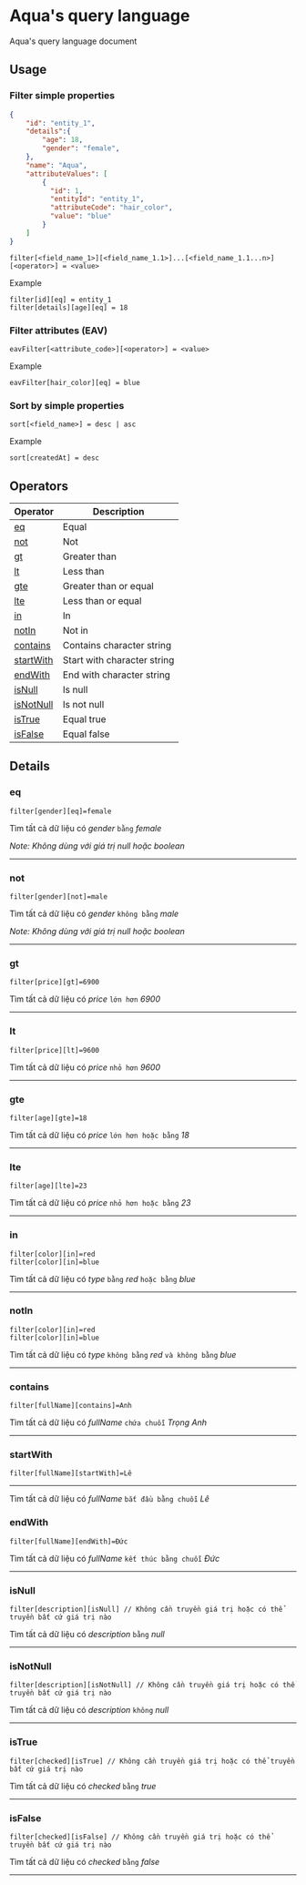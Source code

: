 # Aqua's query language

Aqua's query language document

## Usage

### Filter simple properties
```json
{
    "id": "entity_1",
    "details":{
        "age": 18,
        "gender": "female",
    },
    "name": "Aqua",
    "attributeValues": [
        {
          "id": 1,
          "entityId": "entity_1",
          "attributeCode": "hair_color",
          "value": "blue"
        }
    ]
}
```

```
filter[<field_name_1>][<field_name_1.1>]...[<field_name_1.1...n>][<operator>] = <value>
```
Example 
```
filter[id][eq] = entity_1
filter[details][age][eq] = 18
```
### Filter attributes (EAV)
```
eavFilter[<attribute_code>][<operator>] = <value>
```
Example 
```
eavFilter[hair_color][eq] = blue
```

### Sort by simple properties
```
sort[<field_name>] = desc | asc
```
Example 
```
sort[createdAt] = desc
```
## Operators

| Operator    | Description |
| ----------- | ----------- |
| [eq](#eq)| Equal|
| [not](#not)| Not|
| [gt](#gt)| Greater than|
| [lt](#lt)| Less than|
| [gte](#gte)| Greater than or equal|
| [lte](#lte)| Less than or equal|
| [in](#in) | In|
| [notIn](#notIn)| Not in|
| [contains](#contains)| Contains character string|
| [startWith](#startWith)| Start with character string|
| [endWith](#endWith)| End with character string|
| [isNull](#isNull)| Is null|
| [isNotNull](#isNotNull)| Is not null|
| [isTrue](#isTrue)| Equal true|
| [isFalse](#isFalse)| Equal false|

## Details
### eq

```
filter[gender][eq]=female
```

Tìm tất cả dữ liệu có *gender* `bằng` *female*

*Note: Không dùng với giá trị null hoặc boolean*

---

### not

```
filter[gender][not]=male
```

Tìm tất cả dữ liệu có *gender* `không bằng` *male*

*Note: Không dùng với giá trị null hoặc boolean*

---

### gt

```
filter[price][gt]=6900
```

Tìm tất cả dữ liệu có *price* `lớn hơn` *6900*

---

### lt

```
filter[price][lt]=9600
```

Tìm tất cả dữ liệu có *price* `nhỏ hơn` *9600*

---

### gte

```
filter[age][gte]=18
```

Tìm tất cả dữ liệu có *price* `lớn hơn hoặc bằng` *18*

---

### lte

```
filter[age][lte]=23
```

Tìm tất cả dữ liệu có *price* `nhỏ hơn hoặc bằng` *23*

---

### in

```
filter[color][in]=red
filter[color][in]=blue
```

Tìm tất cả dữ liệu có *type* `bằng` *red* `hoặc bằng` *blue*

---

### notIn

```
filter[color][in]=red
filter[color][in]=blue
```

Tìm tất cả dữ liệu có *type* `không bằng` *red* `và không bằng` *blue*

---

### contains

```
filter[fullName][contains]=Anh
```

Tìm tất cả dữ liệu có *fullName* `chứa chuỗi` *Trọng Anh*

---

### startWith

```
filter[fullName][startWith]=Lê
```

---

Tìm tất cả dữ liệu có *fullName* `bắt đầu bằng chuỗi` *Lê*

### endWith

```
filter[fullName][endWith]=Đức
```

Tìm tất cả dữ liệu có *fullName* `kết thúc bằng chuỗi` *Đức*

---

### isNull

```
filter[description][isNull] // Không cần truyền giá trị hoặc có thể truyền bất cứ giá trị nào
```

Tìm tất cả dữ liệu có *description* `bằng` *null*

---

### isNotNull

```
filter[description][isNotNull] // Không cần truyền giá trị hoặc có thể truyền bất cứ giá trị nào
```

Tìm tất cả dữ liệu có *description* `không` *null*

---

### isTrue

```
filter[checked][isTrue] // Không cần truyền giá trị hoặc có thể truyền bất cứ giá trị nào
```

Tìm tất cả dữ liệu có *checked* `bằng` *true*

---

### isFalse

```
filter[checked][isFalse] // Không cần truyền giá trị hoặc có thể truyền bất cứ giá trị nào
```

Tìm tất cả dữ liệu có *checked* `bằng` *false*

---
